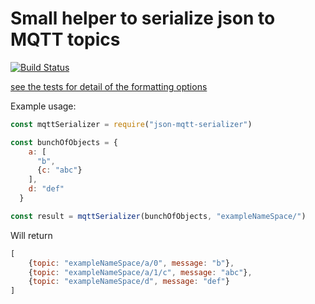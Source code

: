 # Small helper to serialize json to MQTT topics

[![Build Status](https://travis-ci.org/chrisns/json-mqtt-serializer.svg?branch=master)](https://travis-ci.org/chrisns/json-mqtt-serializer)

[see the tests for detail of the formatting options](index.test.js)

Example usage:
```js
const mqttSerializer = require("json-mqtt-serializer")

const bunchOfObjects = {
    a: [
      "b",
      {c: "abc"}
    ],
    d: "def"
  }

const result = mqttSerializer(bunchOfObjects, "exampleNameSpace/")
```

Will return
```js
[
    {topic: "exampleNameSpace/a/0", message: "b"},
    {topic: "exampleNameSpace/a/1/c", message: "abc"},
    {topic: "exampleNameSpace/d", message: "def"}
]
```